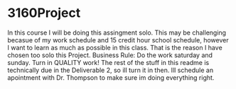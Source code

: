 # 3160Project
In this course I will be doing this assingment solo.
This may be challenging becasue of my work schedule and 15 credit hour school schedule, however I want to learn as much as possible in this class.
That is the reason I have chosen too solo this Project.
Business Rule: Do the work saturday and sunday. Turn in QUALITY work!
The rest of the stuff in this readme is technically due in the Deliverable 2, so ill turn it in then.
Ill schedule an apointment with Dr. Thompson to make sure im doing everything right.

